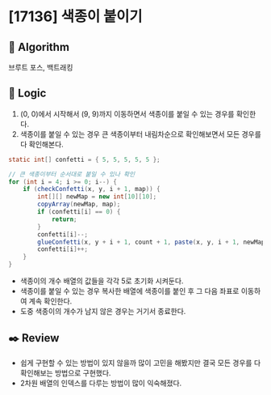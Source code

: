 # [17136] 색종이 붙이기

## :pushpin: **Algorithm**

브루트 포스, 백트래킹

## :round_pushpin: **Logic**

1. (0, 0)에서 시작해서 (9, 9)까지 이동하면서 색종이를 붙일 수 있는 경우를 확인한다.
2. 색종이를 붙일 수 있는 경우 큰 색종이부터 내림차순으로 확인해보면서 모든 경우를 다 확인해본다.

```java
static int[] confetti = { 5, 5, 5, 5, 5 };

// 큰 색종이부터 순서대로 붙일 수 있나 확인
for (int i = 4; i >= 0; i--) {
    if (checkConfetti(x, y, i + 1, map)) {
        int[][] newMap = new int[10][10];
        copyArray(newMap, map);
        if (confetti[i] == 0) {
            return;
        }
        confetti[i]--;
        glueConfetti(x, y + i + 1, count + 1, paste(x, y, i + 1, newMap));
        confetti[i]++;
    }
}
```

- 색종이의 개수 배열의 값들을 각각 5로 초기화 시켜둔다.
- 색종이를 붙일 수 있는 경우 복사한 배열에 색종이를 붙인 후 그 다음 좌표로 이동하여 계속 확인한다.
- 도중 색종이의 개수가 남지 않은 경우는 거기서 종료한다.

## :black_nib: **Review**

- 쉽게 구현할 수 있는 방법이 있지 않을까 많이 고민을 해봤지만 결국 모든 경우를 다 확인해보는 방법으로 구현했다.
- 2차원 배열의 인덱스를 다루는 방법이 많이 익숙해졌다.
